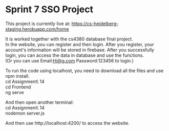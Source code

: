 # Sprint 7 SSO Project
This project is currently live at: https://cs-heidelberg-staging.herokuapp.com/home

It is worked together with the cs4380 database final project.   
In the website, you can register and then login. After you register, your account's information will be stored in firebase. After you successfully login, you can access the data in database and use the functions.  
(Or you can use Email:Hi@g.com Password:123456 to login.)

To run the code using localhost, you need to download all the files and use npm install.  
cd Assignment\ 14  
cd Frontend   
ng serve   

And then open another terminal:    
cd Assignment\ 14   
nodemon server.js   

And then use http://localhost:4200/ to access the website. 
